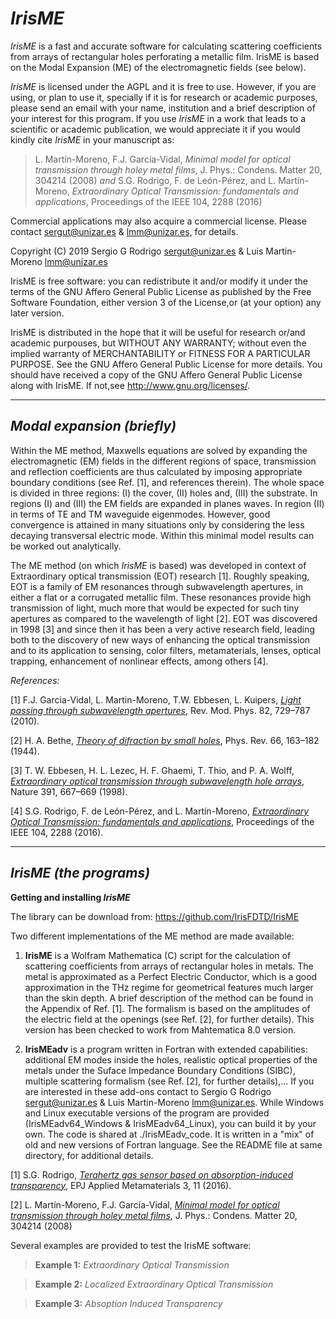 *IrisME* 
============
*IrisME* is a fast and accurate software for calculating scattering coefficients from arrays of rectangular holes perforating a metallic film. IrisME is based on the Modal Expansion (ME) of the electromagnetic fields (see below). 

*IrisME* is licensed under the AGPL and it is free to use.  However, if you are using, or plan to use it, specially if it is for research or academic purposes, please send an email with your name, institution and a brief description of your interest for this program. If you use *IrisME* in a work that leads to a scientific or academic publication, we would appreciate it if you would kindly cite *IrisME* in your manuscript as:

> L. Martín-Moreno, F.J. García-Vidal, *Minimal model for
> optical transmission through holey metal films*, J. Phys.:
> Condens. Matter 20, 304214 (2008) *and*
> S.G. Rodrigo, F. de León-Pérez, and L. Martín-Moreno, 
>*Extraordinary Optical Transmission: fundamentals and applications*, 
> Proceedings of the IEEE 104, 2288 (2016) 

Commercial applications may also acquire a commercial license. Please contact <sergut@unizar.es> & <lmm@unizar.es>, for details.

Copyright (C) 2019 Sergio G Rodrigo <sergut@unizar.es> & Luis Martin-Moreno <lmm@unizar.es>

IrisME is free software: you can redistribute it and/or modify it under the terms of the GNU Affero General Public License as published by the Free Software Foundation, either version 3 of the License,or (at your option) any later version.
  
IrisME is distributed in the hope that it will be useful for research or/and academic purpouses, but WITHOUT ANY WARRANTY; without even the implied warranty of MERCHANTABILITY or FITNESS FOR A PARTICULAR PURPOSE. See the GNU Affero General Public License for more details. You should have received a copy of the GNU Affero General Public License along with IrisME. If not,see <http://www.gnu.org/licenses/>.

***

*Modal expansion (briefly)* 
--------------------------------

Within the ME method, Maxwells equations are solved by expanding the electromagnetic (EM) fields in the different regions of space, transmission and reflection coefficients are thus calculated by imposing appropriate boundary conditions (see Ref. [1], and references therein). The whole space is divided in three regions: (I) the cover, (II) holes and, (III) the substrate. In regions (I) and (III) the EM fields are expanded in planes waves. In region (II) in terms of TE and TM waveguide eigenmodes. However, good convergence is attained in many situations only by considering the less decaying transversal electric mode. Within this minimal model results can be worked out analytically.  

The ME method (on which *IrisME* is based) was developed in context of Extraordinary optical transmission (EOT) research [1]. Roughly speaking, EOT is a family of EM resonances through subwavelength apertures, in either a flat or a corrugated metallic film. These resonances provide high transmission of light, much more that would be expected for such tiny apertures as compared to the wavelength of light [2]. EOT was discovered in 1998 [3] and since then it has been a very active research field, leading both to the discovery of new ways of enhancing the optical transmission and to its application to sensing, color filters, metamaterials, lenses, optical trapping, enhancement of nonlinear effects, among others [4]. 

 *References:*
 
[1] F.J. Garcia-Vidal, L. Martin-Moreno, T.W. Ebbesen, L. Kuipers, [*Light passing through subwavelength apertures*](https://journals.aps.org/rmp/abstract/10.1103/RevModPhys.82.729), Rev. Mod. Phys. 82, 729–787 (2010).

[2] H. A. Bethe, [*Theory of difraction by small holes*](https://journals.aps.org/pr/abstract/10.1103/PhysRev.66.163), Phys. Rev. 66, 163–182 (1944).

[3] T. W. Ebbesen, H. L. Lezec, H. F. Ghaemi, T. Thio, and P. A. Wolff, [*Extraordinary optical transmission through subwavelength
hole arrays*](https://www.nature.com/articles/35570), Nature 391, 667–669 (1998).

[4] S.G. Rodrigo, F. de León-Pérez, and L. Martín-Moreno, [*Extraordinary Optical Transmission: fundamentals and applications*](https://ieeexplore.ieee.org/document/7592449), Proceedings of the IEEE 104, 2288 (2016). 

***

*IrisME (the programs)*
--------------------------------

**Getting and installing *IrisME***

The library can be download from: <https://github.com/IrisFDTD/IrisME>

Two different implementations of the ME method are made available:

1. **IrisME** is a Wolfram Mathematica (C) script for the calculation of scattering coefficients from arrays of rectangular holes in metals. The metal is approximated as a Perfect Electric Conductor, which is a good approximation in the THz regime for geometrical features much larger than the skin depth. A brief description of the method can be found in the Appendix of Ref. [1]. The formalism is based on the amplitudes of the electric field at the openings (see Ref. [2], for further details). This version has been checked to work from Mahtematica 8.0 version.

2. **IrisMEadv** is a program written in Fortran with extended capabilities: additional EM modes inside the holes, realistic optical properties of the metals under the Suface Impedance Boundary Conditions (SIBC), multiple scattering formalism (see Ref. [2], for further details),... If you are interested in these add-ons contact to Sergio G Rodrigo <sergut@unizar.es> & Luis Martin-Moreno <lmm@unizar.es>. While Windows and Linux executable versions of the program are provided (IrisMEadv64_Windows & IrisMEadv64_Linux), you can build it by your own. The code is shared at ./IrisMEadv_code. It is written in a "mix" of old and new versions of Fortran language. See the README file at same directory, for additional details. 

[1] S.G. Rodrigo, [*Terahertz gas sensor based on absorption-induced transparency*](https://epjam.edp-open.org/articles/epjam/full_html/2016/01/epjam160014/epjam160014.html), EPJ Applied Metamaterials 3, 11 (2016).

[2] L. Martín-Moreno, F.J. García-Vidal, [*Minimal model for optical transmission through holey metal films*](https://iopscience.iop.org/article/10.1088/0953-8984/20/30/304214/meta), J. Phys.: Condens. Matter 20, 304214 (2008)


Several examples are provided to test the IrisME software:

> **Example 1:** *Extraordinary Optical Transmission*

> **Example 2:** *Localized Extraordinary Optical Transmission*

> **Example 3:** *Absoption Induced Transparency*